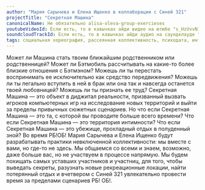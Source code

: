 ```yaml
---
author: "Мария Сарычева и Елена Ищенко в коллаборации с Синей 321"
projectTitle: "Секретная Машина"
canonicalName: Не обязательно alisa-oleva-group-exercieses
youtubeVideoId: Если есть, то в кавычках айди видео на ютюбе "s_HzUvvN1Ns"
soundcloudTrackId: Если есть, то в кавычках айди аудио на саундклауде "353915180"
tags: социальная хореография, рассеянная коллективность, психодата, интимные интерфейсы, аномалии коридоров, путь стоп, спортивный интерес
---
```

Может ли Машина стать твоим ближайшим родственником или родственницей? Может ли Бэтмобиль рассчитывать на какие-то более близкие отношения с Бэтмэном? Можешь ли ты перестать воспринимать ее исключительно как средство передвижения? Можешь ли ты легально  вступить в ней в брак или она так и навсегда останется твоей любовницей? Можешь ли ты признать ее труд?
Секретная Машина — это объект в диджитал реальности, призванный вызвать игроков компьютерных игр на исследование новых территорий и выйти за пределы привычных сюжетных сценариев. Но что если Секретная Машина — это та, с которой вы проводите больше всего времени? Что если Секретная Машина — это территория интимности? Что если Секретная Машина —  это убежище, прохладный отдых в полуденный зной?  Во время РБ!ОБ! Мария Сарычева и Елена Ищенко будут разрабатывать практики невключенной коллективности: мы вместе с вами, но где-то не здесь. Мы общаемся со всеми и знаем, возможно, даже больше вас, но не участвуем в процессе напрямую. Мы будем похищать самых уставших участников и участниц, для того, чтобы выведать секреты, разузнать новые рекреационные локации, найти потерянный отдых и вчетвером с Синей 321 увлекательно провести время за пределами сценариев РБ! ОБ!.
